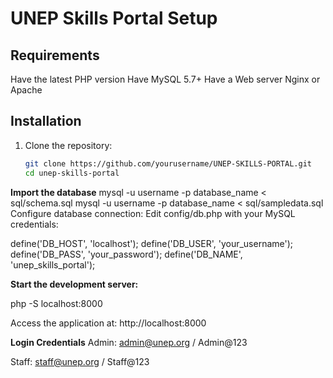 # UNEP Skills Portal Setup

## Requirements
Have the latest PHP version
Have MySQL 5.7+
Have a Web server Nginx or Apache

## Installation
1. Clone the repository:
   ```bash
   git clone https://github.com/yourusername/UNEP-SKILLS-PORTAL.git
   cd unep-skills-portal
   
**Import the database**
mysql -u username -p database_name < sql/schema.sql
mysql -u username -p database_name < sql/sampledata.sql
Configure database connection:
Edit config/db.php with your MySQL credentials:

define('DB_HOST', 'localhost');
define('DB_USER', 'your_username');
define('DB_PASS', 'your_password');
define('DB_NAME', 'unep_skills_portal');

**Start the development server:**

php -S localhost:8000

Access the application at:
http://localhost:8000

**Login Credentials**
Admin: admin@unep.org / Admin@123

Staff: staff@unep.org / Staff@123


